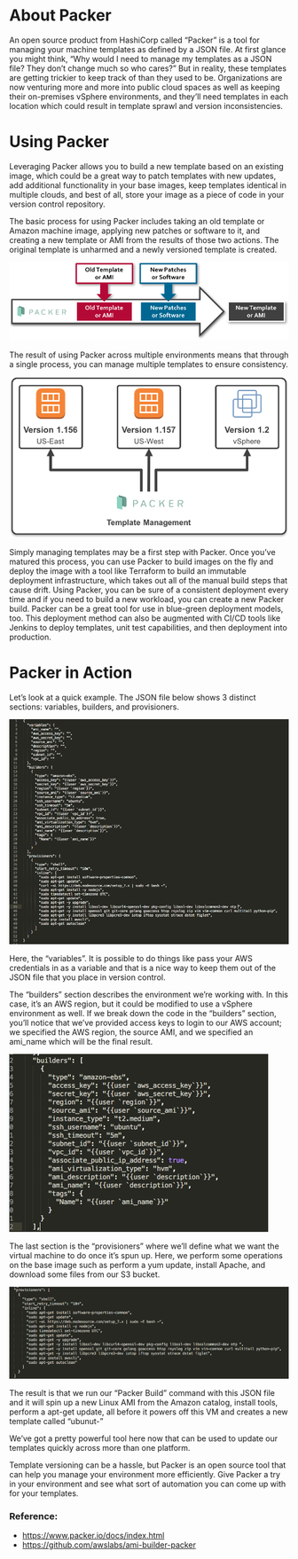 # About Packer
An open source product from HashiCorp called “Packer” is a tool for managing your machine templates as defined by a JSON file. At first glance you might think, “Why would I need to manage my templates as a JSON file? They don’t change much so who cares?” But in reality, these templates are getting trickier to keep track of than they used to be. Organizations are now venturing more and more into public cloud spaces as well as keeping their on-premises vSphere environments, and they’ll need templates in each location which could result in template sprawl and version inconsistencies.

# Using Packer

Leveraging Packer allows you to build a new template based on an existing image, which could be a great way to patch templates with new updates, add additional functionality in your base images, keep templates identical in multiple clouds, and best of all, store your image as a piece of code in your version control repository.

The basic process for using Packer includes taking an old template or Amazon machine image, applying new patches or software to it, and creating a new template or AMI from the results of those two actions. The original template is unharmed and a newly versioned template is created.

![alt text](../images/img1.png)

The result of using Packer across multiple environments means that through a single process, you can manage multiple templates to ensure consistency.

![alt text](../images/img2.png)

Simply managing templates may be a first step with Packer. Once you’ve matured this process, you can use Packer to build images on the fly and deploy the image with a tool like Terraform to build an immutable deployment infrastructure, which takes out all of the manual build steps that cause drift. Using Packer, you can be sure of a consistent deployment every time and if you need to build a new workload, you can create a new Packer build. Packer can be a great tool for use in blue-green deployment models, too. This deployment method can also be augmented with CI/CD tools like Jenkins to deploy templates, unit test capabilities, and then deployment into production.

# Packer in Action

Let’s look at a quick example. The JSON file below shows 3 distinct sections: variables, builders, and provisioners.

![alt text](../images/img3.png)


Here, the “variables”. It is possible to do things like pass your AWS credentials in as a variable and that is a nice way to keep them out of the JSON file that you place in version control.

The “builders” section describes the environment we’re working with. In this case, it’s an AWS region, but it could be modified to use a vSphere environment as well. If we break down the code in the “builders” section, you’ll notice that we’ve provided access keys to login to our AWS account; we specified the AWS region, the source AMI, and we specified an ami_name which will be the final result.

![alt text](../images/img4.png)

The last section is the “provisioners” where we’ll define what we want the virtual machine to do once it’s spun up. Here, we perform some operations on the base image such as perform a yum update, install Apache, and download some files from our S3 bucket.

![alt text](../images/img5.png)

The result is that we run our “Packer Build” command with this JSON file and it will spin up a new Linux AMI from the Amazon catalog, install tools, perform a apt-get update,  all before it powers off this VM and creates a new template called “ubunut-”

We’ve got a pretty powerful tool here now that can be used to update our templates quickly across more than one platform.

Template versioning can be a hassle, but Packer is an open source tool that can help you manage your environment more efficiently. Give Packer a try in your environment and see what sort of automation you can come up with for your templates. 

### Reference:
- https://www.packer.io/docs/index.html
- https://github.com/awslabs/ami-builder-packer
